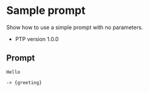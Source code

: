 # Sample prompt

Show how to use a simple prompt with no parameters.

-   PTP version 1.0.0

## Prompt

```prompttemplate
Hello
```

`-> {greeting}`
